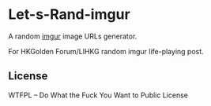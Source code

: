 # Let-s-Rand-imgur

A random [imgur](https://imgur.com/) image URLs generator.

For HKGolden Forum/LIHKG random imgur life-playing post.

## License
WTFPL – Do What the Fuck You Want to Public License
